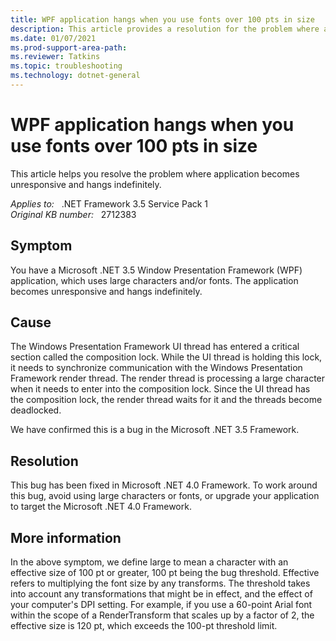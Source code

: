 ```yaml
---
title: WPF application hangs when you use fonts over 100 pts in size
description: This article provides a resolution for the problem where application becomes unresponsive and hangs indefinitely.
ms.date: 01/07/2021
ms.prod-support-area-path: 
ms.reviewer: Tatkins
ms.topic: troubleshooting
ms.technology: dotnet-general
---
```

# WPF application hangs when you use fonts over 100 pts in size

This article helps you resolve the problem where application becomes unresponsive and hangs indefinitely.

_Applies to:_ &nbsp; .NET Framework 3.5 Service Pack 1  
_Original KB number:_ &nbsp; 2712383

## Symptom

You have a Microsoft .NET 3.5 Window Presentation Framework (WPF) application, which uses large characters and/or fonts. The application becomes unresponsive and hangs indefinitely.

## Cause

The Windows Presentation Framework UI thread has entered a critical section called the composition lock. While the UI thread is holding this lock, it needs to synchronize communication with the Windows Presentation Framework render thread. The render thread is processing a large character when it needs to enter into the composition lock. Since the UI thread has the composition lock, the render thread waits for it and the threads become deadlocked.

We have confirmed this is a bug in the Microsoft .NET 3.5 Framework.

## Resolution

This bug has been fixed in Microsoft .NET 4.0 Framework. To work around this bug, avoid using large characters or fonts, or upgrade your application to target the Microsoft .NET 4.0 Framework.

## More information

In the above symptom, we define large to mean a character with an effective size of 100 pt or greater, 100 pt being the bug threshold. Effective refers to multiplying the font size by any transforms. The threshold takes into account any transformations that might be in effect, and the effect of your computer's DPI setting. For example, if you use a 60-point Arial font within the scope of a RenderTransform that scales up by a factor of 2, the effective size is 120 pt, which exceeds the 100-pt threshold limit.
